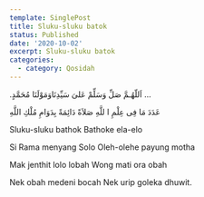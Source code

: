 ```yaml
---
template: SinglePost
title: Sluku-sluku batok
status: Published
date: '2020-10-02'
excerpt: Sluku-sluku batok
categories:
  - category: Qosidah
---
```



.اَللّهُـمَّ صَلِّ وَسَلِّمْ عَلىَ سَيِّدِنَاوَمَوْلَنَا مُحَمَّدٍ ...

عَدَدَ مَا فِى عِلْمِ ا للَّهِ صَلاَةً دَائِمَةً بِدَوَامِ مُلْكِ اللَّهِ

Sluku-sluku bathok
Bathoke ela-elo

Si Rama menyang Solo
Oleh-olehe payung motha

Mak jenthit lolo lobah
Wong mati ora obah

Nek obah medeni bocah
Nek urip goleka dhuwit.


